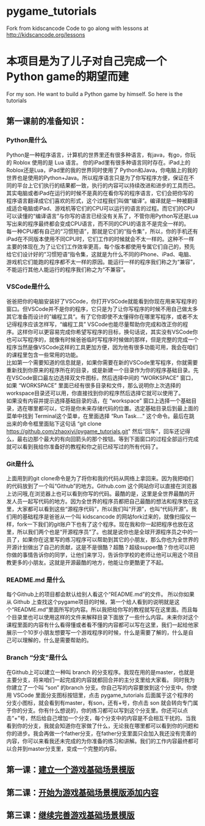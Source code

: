 # pygame_tutorials
Fork from kidscancode
Code to go along with lessons at http://kidscancode.org/lessons

# 本项目是为了儿子对自己完成一个Python game的期望而建
For my son. He want to build a Python game by himself. So here is the tutorials

## 第一课前的准备知识： 
### Python是什么
Python是一种程序语言，计算机的世界里还有很多种语言，有java，有go，你玩的 Roblox 使用的是 Lua 语言。 你的iPad里有很多种语言同时存在。iPad上的Roblox还是Lua，iPad里的我的世界同时使用了 Python和Java，你电脑上的我的世界也是使用的Python+Java。所以程序语言只是为了你写程序方便，保证在不同的平台上它们执行的结果都一致，执行的内容可以持续改进和进步的工具而已。
<br>其实电脑或者iPad在运行的时候不是真的在看你写的程序语言，它们会把你写的程序语言翻译成它们喜欢的形式，这个过程我们叫做“编译”。编译就是一种被翻译成适合电脑或iPad、游戏机等它们的CPU可以运行的语言的过程。而它们的CPU可以读懂的“编译语言”与你写的语言已经没有关系了，不管你用Python写还是Lua写出来的程序最终都会变成CPU语言，而不同的CPU的语言不是完全一样的。
<br>每一种CPU都有自己的“习惯短语”，那就是它们的“指令集”，所以，你的手机还有iPad在不同版本使用不同CPU时，它们工作的时候就会不太一样的。这种不一样主要的体现在,为了让它们工作效率更高，每个版本都使用专属它们自己的，预先给它们设计好的”习惯短语“指令集，这就是为什么不同的iPhone、iPad、电脑、游戏机它们能跑的程序都不太一样的原因。能运行一样的程序我们称之为“兼容”，不能运行其他人能运行的程序我们称之为“不兼容”。

### VSCode是什么
爸爸把你的电脑安装好了VSCode，你打开VSCode就能看到你现在用来写程序的窗口。但VSCode并不是你的程序，它只是为了让你写程序的时候不用自己做太多其它准备而设计的”编程工具“。有了它你即使不太懂得你在哪里写程序，或者不太记得程序应该怎样写，“编程工具” VSCode也能尽量帮助你完成和改正你的程序。这样你可以更容易完成你希望写程序的目标，换句话说，其实没有VSCode你也可以写程序的，就像有时候爸爸临时写程序时候做的那样，但是完整的完成一个程序当然是像VSCode这样的工具更加方便，因为他有很多功能可用，我会在咱们的课程里包含一些常用的功能。
<br>比如第一个需要知道的信息就是，如果你需要在新的VSCode里写程序，你就需要重新找到你原来的程序所在的目录，或是新建一个目录作为你的程序基础目录。先在VSCode窗口最左边选择双文件图标，然后选择中间的 “WORKSPACE” 窗口，如果 “WORKSPACE” 里面已经有很多目录和文件，那么说明你上次选择的workspace目录还可以用，你直接找到你的程序然后选择它就可以使用了。
<br>如果没有内容并提示选择基础目录的话，在 “workspace” 窗口上选择一个基础目录，选在哪里都可以，它将是你未来存储代码的位置。选定基础目录后到最上面的菜单中找到 Terminal这个菜单，在里面选择 “Run Task...." 这个命令。最后在跳出来的命令框里面贴下这句话 “git clone https://github.com/zhaoxiyi/pygame_tutorials.git" 然后“回车”，回车还记得么，最右边那个最大的有向回箭头的那个按钮。等到下面窗口的过程全部运行完成就可以看到我给你准备好的教程和你之前已经写过的所有代码了。

### Git是什么
上面用到的git clone命令是为了将你和我的代码从网络上拿回来。因为我把咱们的代码放到了一个叫“Github”的地方。Github.com 这个网站你可以直接在浏览器上访问哦,在浏览器上也可以看到你写的代码。最酷的是，这里是全世界最酷的开发人员一起写代码的地方。因为全世界的程序员都把自己最酷的想法和程序放在这里，大家都可以看到这些“源程序代码”，所以我们叫“开源”，也叫“代码开源”。我们用的基础程序是爸爸从一个叫 kidscancode 的网站fork过来的，就像扫描仪一样，fork一下我们的git账户下也有了这个程序。现在我和你一起把程序也放在这里，所以我们两个也是“开源程序员”了。也就是说你也是全球开源程序员之中的一员了，如果你在这里写的练习程序可以帮助到其它的小朋友，那么你也为全世界的开源计划做出了自己的贡献，这是不是很酷？超酷？超级supper酷？你也可以把你做的事情告诉你的同学，让他们来学习，告诉你学校的老师让他可以用这个项目教更多的小朋友。这就是开源最酷的地方，他能让你更酷更了不起。

### README.md 是什么
每个Github上的项目都会默认给别人看这个“README.md”的文件。 所以你如果从 Github 上查找这个pygame项目的时候，第一个给人看到的说明就是这个“README.md”里面所写的内容。所以我把给你写的教程就写在这里面。而且每个目录里也可以使用这样的文件来解释目录下面放了一些什么内容。未来你对这个课程里面的内容有什么看得懂或者看不懂的内容都可以写在这里，我们一起给他家展示一个10岁小朋友想要写一个游戏程序的时候，什么是需要了解的，什么是自己可以理解的，什么是需要帮助的。

### Branch “分支”是什么
在Github上可以建立一种叫 branch 的分支程序。我现在用的是master，也就是主要分支，将来咱们一起完成的内容就都回合并的主分支里给大家看。 同时我为你建立了一个叫 “son” 的branch 分支。你自己写的内容要放到这个分支中。你使用 VSCode 里面分支图标按钮里，点击 pygame_tutorials 后面属于这个程序的分支小图标，就会看到有master，有son，还有+号，你点击 son 就会转向专门属于你的分支。你有什么想说的，你的练习都可以写到这个分支里。你还可以点击“+”号，然后给自己增加一个分支，每个分支中的内容是不会相互干扰的。当我看到你的分支，我就会知道你在家做了什么，无论我在哪里都可以看到你的问题和你的进步。我会再做一个father分支，在father分支里面只会加入我还没有完善的内容，你可以来看我还未完成的为你准备的练习和讲解。我们的工作内容最终都可以合并到master分支里，变成一个完整的内容。

## 第一课：[建立一个游戏基础场景模版](./FirstClass.md)
## 第二课：[开始为游戏基础场景模版添加内容](./class2.md)
## 第三课：[继续完善游戏基础场景模版](./class3.md)




